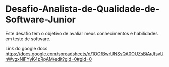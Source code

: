# Desafio-Analista-de-Qualidade-de-Software-Junior
Este desafio tem o objetivo de avaliar meus conhecimentos e habilidades em teste de software.

Link do google docs https://docs.google.com/spreadsheets/d/1OOfBwrUNSsQA0OUZsBiArJfsvUnWvgxNiFYyK4pRpAM/edit?gid=0#gid=0
